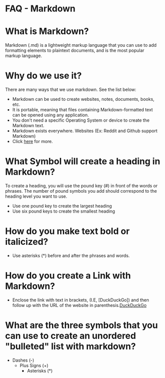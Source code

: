 # FAQ - Markdown

# What is Markdown? 
Markdown (.md) is a lightweight markup language that you can use to add formatting elements to plaintext documents, and is the most popular markup language. 

# Why do we use it? 
There are many ways that we use markdown. See the list below:
- Markdown can be used to create websites, notes, documents, books, etc.
- It is portable, meaning that files containing Markdown-formatted text can be opened using any application.
- You don't need a specific Operating System or device to create the Markdown text.
- Markdown exists everywhere. Websites (Ex: Reddit and Github support Markdown)
- Click [here](https://www.markdownguide.org/getting-started/) for more.
  
# What Symbol will create a heading in Markdown? 
To create a heading, you will use the pound key (#) in front of the words or phrases. The number of pound symbols you add should correspond to the heading level you want to use.
- Use one pound key to create the largest heading
- Use six pound keys to create the smallest heading
  
# How do you make text bold or italicized?
- Use asterisks (*) before and after the phrases and words.
  
 # How do you create a Link with Markdown?
- Enclose the link with text in brackets, (I.E, [DuckDuckGo]) and then follow up with the URL of the website in parenthesis.[DuckDuckGo](https://duckduckgo.com/)

  
# What are the three symbols that you can use to create an unordered "bulleted" list with markdown?
 + Dashes (-)
   + Plus Signs (+)
     + Asterisks  (*)
